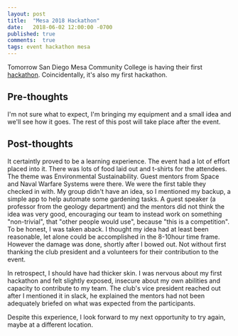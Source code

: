 ```yaml
---
layout: post
title:  "Mesa 2018 Hackathon"
date:   2018-06-02 12:00:00 -0700
published: true
comments:  true
tags: event hackathon mesa
---
```


Tomorrow San Diego Mesa Community College is having their first [hackathon][mesa-csc]. Coincidentally, it's also my first hackathon.

## Pre-thoughts
I'm not sure what to expect, I'm bringing my equipment and a small idea and we'll see how it goes.
The rest of this post will take place after the event.

## Post-thoughts
It certaintly proved to be a learning experience. 
The event had a lot of effort placed into it. There was lots of food laid out and t-shirts for the attendees.
The theme was Environmental Sustainability. Guest mentors from Space and Naval Warfare Systems were there.
We were the first table they checked in with. My group didn't have an idea, so I mentioned my backup, a simple app to help automate some gardening tasks.
A guest speaker (a professor from the geology department) and the mentors did not think the idea was very good, encouraging our team to instead work on something "non-trivial", that "other people would use", because "this is a competition". 
To be honest, I was taken aback. I thought my idea had at least been reasonable, let alone could be accomplished in the 8-10hour time frame. 
However the damage was done, shortly after I bowed out. Not without first thanking the club president and a volunteers for their contribution to the event. 

In retrospect, I should have had thicker skin. I was nervous about my first hackathon and felt slightly exposed, insecure about my own abilities and capacity to contribute to my team.
The club's vice president reached out after I mentioned it in slack, he explained the mentors had not been adequately briefed on what was expected from the participants.

Despite this experience, I look forward to my next opportunity to try again, maybe at a different location.

[mesa-csc]: http://cscmesa.com/mesahacks/
